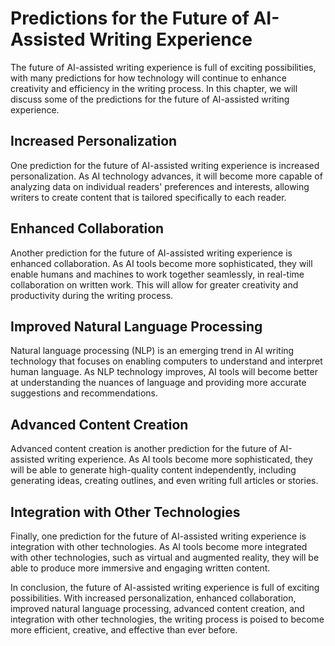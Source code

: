 Predictions for the Future of AI-Assisted Writing Experience
===================================================================================================================

The future of AI-assisted writing experience is full of exciting possibilities, with many predictions for how technology will continue to enhance creativity and efficiency in the writing process. In this chapter, we will discuss some of the predictions for the future of AI-assisted writing experience.

Increased Personalization
-------------------------

One prediction for the future of AI-assisted writing experience is increased personalization. As AI technology advances, it will become more capable of analyzing data on individual readers' preferences and interests, allowing writers to create content that is tailored specifically to each reader.

Enhanced Collaboration
----------------------

Another prediction for the future of AI-assisted writing experience is enhanced collaboration. As AI tools become more sophisticated, they will enable humans and machines to work together seamlessly, in real-time collaboration on written work. This will allow for greater creativity and productivity during the writing process.

Improved Natural Language Processing
------------------------------------

Natural language processing (NLP) is an emerging trend in AI writing technology that focuses on enabling computers to understand and interpret human language. As NLP technology improves, AI tools will become better at understanding the nuances of language and providing more accurate suggestions and recommendations.

Advanced Content Creation
-------------------------

Advanced content creation is another prediction for the future of AI-assisted writing experience. As AI tools become more sophisticated, they will be able to generate high-quality content independently, including generating ideas, creating outlines, and even writing full articles or stories.

Integration with Other Technologies
-----------------------------------

Finally, one prediction for the future of AI-assisted writing experience is integration with other technologies. As AI tools become more integrated with other technologies, such as virtual and augmented reality, they will be able to produce more immersive and engaging written content.

In conclusion, the future of AI-assisted writing experience is full of exciting possibilities. With increased personalization, enhanced collaboration, improved natural language processing, advanced content creation, and integration with other technologies, the writing process is poised to become more efficient, creative, and effective than ever before.
